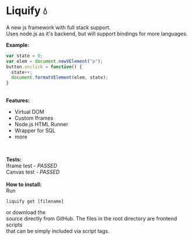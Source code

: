 #  Liquify 💧
A new js framework with full stack support.<br>
Uses node.js as it's backend, but will support
bindings for more languages.

<b>Example:</b>
<br>
```js
var state = 0;
var elem = document.newVElement("p");
button.onclick = function() {
  state++;
  document.formatVElement(elem, state);
}
```
<br>
<b>Features:</b>
<ul>
 <li>Virtual DOM</li>
 <li>Custom Iframes</li>
 <li>Node.js HTML Runner</li>
 <li>Wrapper for SQL</li>
 <li>more</li>
</ul>
</br>

<b>Tests:</b><br>
  Iframe test - *PASSED*<br>
  Canvas test - *PASSED*
<br><br>
<b>How to install:</b><br>
Run 
```
liquify get [filename]
``` 
or download the <br>source directly from GitHub.
The files in the root directory are frontend scripts<br>
that can be simply included via script tags.
